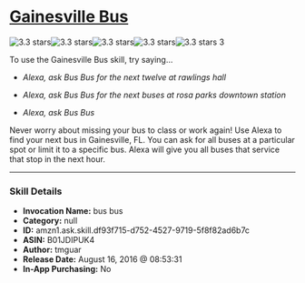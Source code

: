 # [Gainesville Bus](http://alexa.amazon.com/#skills/amzn1.ask.skill.df93f715-d752-4527-9719-5f8f82ad6b7c)
![3.3 stars](../../images/ic_star_black_18dp_1x.png)![3.3 stars](../../images/ic_star_black_18dp_1x.png)![3.3 stars](../../images/ic_star_black_18dp_1x.png)![3.3 stars](../../images/ic_star_half_black_18dp_1x.png)![3.3 stars](../../images/ic_star_border_black_18dp_1x.png) 3

To use the Gainesville Bus skill, try saying...

* *Alexa, ask Bus Bus for the next twelve at rawlings hall*

* *Alexa, ask Bus Bus for the next buses at rosa parks downtown station*

* *Alexa, ask Bus Bus*

Never worry about missing your bus to class or work again! Use Alexa to find your next bus in Gainesville, FL. You can ask for all buses at a particular spot or limit it to a specific bus. Alexa will give you all buses that service that stop in the next hour.

***

### Skill Details

* **Invocation Name:** bus bus
* **Category:** null
* **ID:** amzn1.ask.skill.df93f715-d752-4527-9719-5f8f82ad6b7c
* **ASIN:** B01JDIPUK4
* **Author:** tmguar
* **Release Date:** August 16, 2016 @ 08:53:31
* **In-App Purchasing:** No
